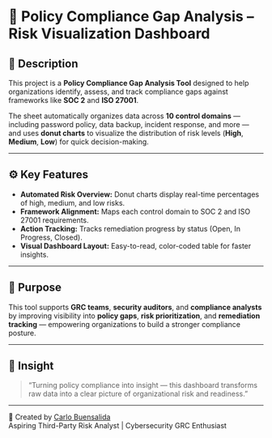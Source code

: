 # 🧾 Policy Compliance Gap Analysis – Risk Visualization Dashboard

## 📘 Description
This project is a **Policy Compliance Gap Analysis Tool** designed to help organizations identify, assess, and track compliance gaps against frameworks like **SOC 2** and **ISO 27001**.

The sheet automatically organizes data across **10 control domains** — including password policy, data backup, incident response, and more — and uses **donut charts** to visualize the distribution of risk levels (**High**, **Medium**, **Low**) for quick decision-making.

---

## ⚙️ Key Features
- **Automated Risk Overview:** Donut charts display real-time percentages of high, medium, and low risks.  
- **Framework Alignment:** Maps each control domain to SOC 2 and ISO 27001 requirements.  
- **Action Tracking:** Tracks remediation progress by status (Open, In Progress, Closed).  
- **Visual Dashboard Layout:** Easy-to-read, color-coded table for faster insights.

---

## 🎯 Purpose
This tool supports **GRC teams**, **security auditors**, and **compliance analysts** by improving visibility into **policy gaps**, **risk prioritization**, and **remediation tracking** — empowering organizations to build a stronger compliance posture.

---

## 🧠 Insight
> “Turning policy compliance into insight — this dashboard transforms raw data into a clear picture of organizational risk and readiness.”

---

👤 Created by [Carlo Buensalida](https://github.com/carlobuensalida)  
Aspiring Third-Party Risk Analyst | Cybersecurity GRC Enthusiast
